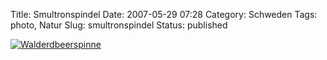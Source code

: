 Title: Smultronspindel
Date: 2007-05-29 07:28
Category: Schweden
Tags: photo, Natur
Slug: smultronspindel
Status: published

[![Walderdbeerspinne](/pic/spindelsmultron_s.jpg "Ealderdbeerspinne")](/pic/spindelsmultron_l.jpg)

